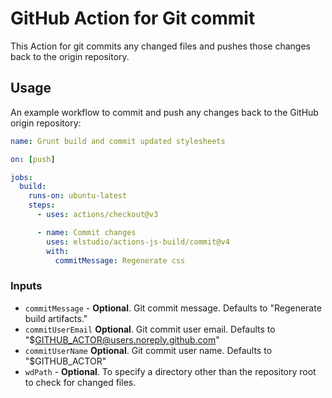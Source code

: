 # GitHub Action for Git commit

This Action for git commits any changed files and pushes those changes back to the origin repository.

## Usage

An example workflow to commit and push any changes back to the GitHub origin repository:

```YAML
name: Grunt build and commit updated stylesheets

on: [push]

jobs:
  build:
    runs-on: ubuntu-latest
    steps:
      - uses: actions/checkout@v3

      - name: Commit changes
        uses: elstudio/actions-js-build/commit@v4
        with:
          commitMessage: Regenerate css
```

### Inputs

- `commitMessage` - **Optional**. Git commit message. Defaults to "Regenerate build artifacts."
- `commitUserEmail` **Optional**. Git commit user email. Defaults to "$GITHUB_ACTOR@users.noreply.github.com"
- `commitUserName` **Optional**. Git commit user name. Defaults to "$GITHUB_ACTOR"
- `wdPath` - **Optional**. To specify a directory other than the repository root to check for changed files.
